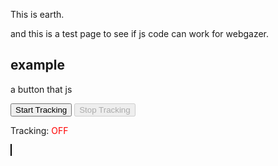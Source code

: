 This is earth.

and this is a test page to see if js code can work for webgazer.

## example 
a button that js 

<button id="startTracking">Start Tracking</button>
<button id="stopTracking" disabled>Stop Tracking</button>

<p id="trackingStatus">Tracking: <span style="color: red;">OFF</span></p>

<canvas id="gazeCanvas" width="800" height="500" style="border: 1px solid black;"></canvas>

<script>
   document.addEventListener("DOMContentLoaded", function () {
    const startButton = document.getElementById("startTracking");
    const stopButton = document.getElementById("stopTracking");
    const trackingStatus = document.getElementById("trackingStatus");
    const canvas = document.getElementById("gazeCanvas");
    const ctx = canvas.getContext("2d");

    let gazeData = [];

    // Function to start tracking
    function startTracking() {
        webgazer.setGazeListener((data, elapsedTime) => {
            if (data) {
                console.log(`Gaze X: ${data.x}, Gaze Y: ${data.y}, Time: ${elapsedTime}ms`);
                gazeData.push({ x: data.x, y: data.y, time: elapsedTime });

                // Draw gaze points on canvas
                ctx.fillStyle = "red";
                ctx.beginPath();
                ctx.arc(data.x, data.y, 5, 0, 2 * Math.PI);
                ctx.fill();
            }
        }).begin();

        webgazer.showPredictionPoints(true);
        startButton.disabled = true;
        stopButton.disabled = false;
        trackingStatus.innerHTML = "Tracking: ON";
    }

    // Function to stop tracking
    function stopTracking() {
        webgazer.end();
        startButton.disabled = false;
        stopButton.disabled = true;
        trackingStatus.innerHTML = "Tracking: OFF";

        // Send gaze data to backend
        sendDataToServer(gazeData);
    }

    // Function to send gaze data to backend
    function sendDataToServer(data) {
        fetch("https://yourserver.com/save_gaze_data.php", {
            method: "POST",
            headers: { "Content-Type": "application/json" },
            body: JSON.stringify({ gazeData: data }),
        })
        .then(response => console.log("Data saved successfully"))
        .catch(error => console.error("Error sending data:", error));
    }

    // Attach event listeners to buttons
    startButton.addEventListener("click", startTracking);
    stopButton.addEventListener("click", stopTracking);
});
</script>